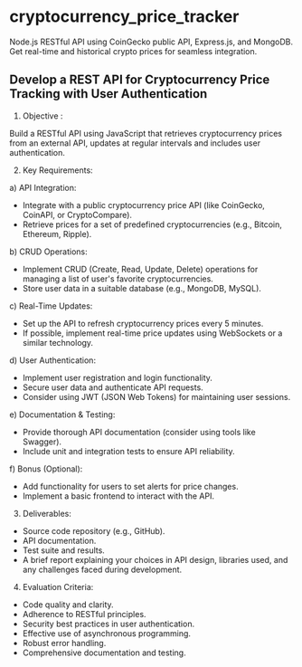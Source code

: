 # cryptocurrency_price_tracker
Node.js RESTful API using CoinGecko public API, Express.js, and MongoDB. Get real-time and historical crypto prices for seamless integration.

## Develop a REST API for Cryptocurrency Price Tracking with User Authentication

01) Objective :

Build a RESTful API using JavaScript that retrieves cryptocurrency prices from an external API, updates at regular intervals and includes user authentication.

02) Key Requirements:

a) API Integration:

   - Integrate with a public cryptocurrency price API (like CoinGecko, CoinAPI, or CryptoCompare).
   - Retrieve prices for a set of predefined cryptocurrencies (e.g., Bitcoin, Ethereum, Ripple).

b) CRUD Operations:

   - Implement CRUD (Create, Read, Update, Delete) operations for managing a list of user's favorite cryptocurrencies.
   - Store user data in a suitable database (e.g., MongoDB, MySQL).

c) Real-Time Updates:

   - Set up the API to refresh cryptocurrency prices every 5 minutes.
   - If possible, implement real-time price updates using WebSockets or a similar technology.

d) User Authentication:

   - Implement user registration and login functionality.
   - Secure user data and authenticate API requests.
   - Consider using JWT (JSON Web Tokens) for maintaining user sessions.

e) Documentation & Testing:

   - Provide thorough API documentation (consider using tools like Swagger).
   - Include unit and integration tests to ensure API reliability.

f) Bonus (Optional):

   - Add functionality for users to set alerts for price changes.
   - Implement a basic frontend to interact with the API.

03) Deliverables:

 - Source code repository (e.g., GitHub).
 - API documentation.
 - Test suite and results.
 - A brief report explaining your choices in API design, libraries used, and any challenges faced during development.

04) Evaluation Criteria:

- Code quality and clarity.
- Adherence to RESTful principles.
- Security best practices in user authentication.
- Effective use of asynchronous programming.
- Robust error handling.
- Comprehensive documentation and testing.
